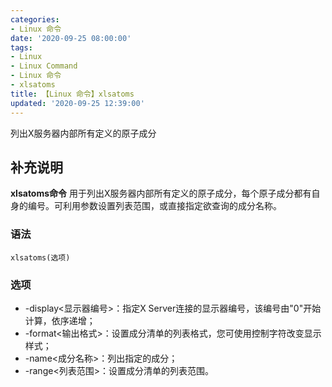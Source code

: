 ```yaml
---
categories:
- Linux 命令
date: '2020-09-25 08:00:00'
tags:
- Linux
- Linux Command
- Linux 命令
- xlsatoms
title: 【Linux 命令】xlsatoms
updated: '2020-09-25 12:39:00'
---
```


列出X服务器内部所有定义的原子成分

## 补充说明

**xlsatoms命令** 用于列出X服务器内部所有定义的原子成分，每个原子成分都有自身的编号。可利用参数设置列表范围，或直接指定欲查询的成分名称。

###  语法

```shell
xlsatoms(选项)
```

###  选项

* -display<显示器编号>：指定X Server连接的显示器编号，该编号由"0"开始计算，依序递增；
* -format<输出格式>：设置成分清单的列表格式，您可使用控制字符改变显示样式；
* -name<成分名称>：列出指定的成分；
* -range<列表范围>：设置成分清单的列表范围。


<!-- Linux命令行搜索引擎：https://jaywcjlove.github.io/linux-command/ -->